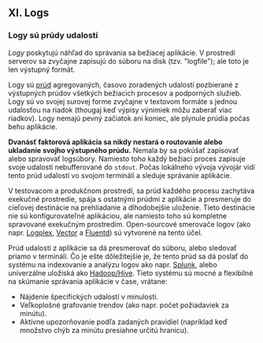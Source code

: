 ## XI. Logs
### Logy sú prúdy udalostí

*Logy* poskytujú náhľad do správania sa bežiacej aplikácie. V prostredí serverov sa zvyčajne zapisujú do súboru na disk (tzv. "logfile"); ale toto je len výstupný formát.

Logy sú [prúd](https://adam.herokuapp.com/past/2011/4/1/logs_are_streams_not_files/) agregovaných, časovo zoradených udalostí pozbierané z výstupných prúdov všetkých bežiacich procesov a podporných služieb.  Logy sú vo svojej surovej forme zvyčajne v textovom formáte s jednou udalosťou na riadok (thougaj keď výpisy výnimiek môžu zaberať viac riadkov).  Logy nemajú pevný začiatok ani koniec, ale plynule prúdia počas behu aplikácie.

**Dvanásť faktorová aplikácia sa nikdy nestará o routovanie alebo ukladanie svojho výstupného prúdu.**  Nemala by sa pokúšať zapisovať alebo spravovať logsúbory. Namiesto toho každý bežiaci proces zapisuje svoje udalosti nebufferované do `stdout`.  Počas lokálneho vývoja vývojár vidí tento prúd udalostí vo svojom termináli a sleduje správanie aplikácie.

V testovacom a produkčnom prostredí, sa prúd každého procesu zachytáva exekučné prostredie, spája s ostatnými prúdmi z aplikácie a presmeruje do cieľovej destinácie na prehliadanie a dlhodobejšie uloženie.  Tieto destinácie nie sú konfigurovateľné aplikáciou, ale namiesto toho sú kompletne spravované exekučným prostredím.  Open-sourcové smerovače logov (ako napr. [Logplex](https://github.com/heroku/logplex), [Vector](https://vector.dev) a [Fluentd](https://github.com/fluent/fluentd)) sú vytvorené na tento účel.

Prúd udalostí z aplikácie sa dá presmerovať do súboru, alebo sledovať priamo v termináli. Čo je ešte dôležitejšie je, že tento prúd sa dá poslať do systému na indexovanie a analýzu logov ako napr. [Splunk](http://www.splunk.com/), alebo univerzálne uložiská ako [Hadoop/Hive](http://hive.apache.org/).  Tieto systému sú mocné a flexibilné na skúmanie správania aplikácie v čase, vrátane:

* Nájdenie špecifických udalostí v minulosti.
* Veľkoplošné grafovanie trendov (ako napr. počet požiadaviek za minútu).
* Aktívne upozorňovanie podľa zadaných pravidiel (napríklad keď množstvo chýb za minútu presiahne určitú hranicu).
